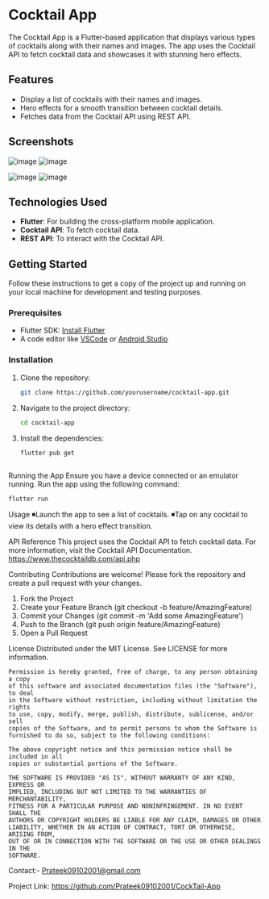 # Cocktail App

The Cocktail App is a Flutter-based application that displays various types of cocktails along with their names and images. The app uses the Cocktail API to fetch cocktail data and showcases it with stunning hero effects.

## Features

- Display a list of cocktails with their names and images.
- Hero effects for a smooth transition between cocktail details.
- Fetches data from the Cocktail API using REST API.

## Screenshots

![image](https://github.com/Prateek09102001/CockTail-App/assets/127758351/c0af0921-3d9f-414b-a314-335ce821d9ee)
![image](https://github.com/Prateek09102001/CockTail-App/assets/127758351/77624822-f03a-4e20-b084-b4cfd22c0aec)

![image](https://github.com/Prateek09102001/CockTail-App/assets/127758351/d04d828f-0c67-442e-8baa-d3b4c658396f)
![image](https://github.com/Prateek09102001/CockTail-App/assets/127758351/9a3bbc98-57bf-40e3-97e5-7479c4d54bce)


## Technologies Used

- **Flutter**: For building the cross-platform mobile application.
- **Cocktail API**: To fetch cocktail data.
- **REST API**: To interact with the Cocktail API.

## Getting Started

Follow these instructions to get a copy of the project up and running on your local machine for development and testing purposes.

### Prerequisites

- Flutter SDK: [Install Flutter](https://flutter.dev/docs/get-started/install)
- A code editor like [VSCode](https://code.visualstudio.com/) or [Android Studio](https://developer.android.com/studio)

### Installation

1. Clone the repository:
   ```sh
   git clone https://github.com/yourusername/cocktail-app.git

2. Navigate to the project directory:
    ```sh
    cd cocktail-app

3. Install the dependencies:
   ```sh
   flutter pub get
     
Running the App
  Ensure you have a device connected or an emulator running.
  Run the app using the following command:

    flutter run
    
Usage
 ◾Launch the app to see a list of cocktails.
 ◾Tap on any cocktail to view its details with a hero effect transition.


API Reference
    This project uses the Cocktail API to fetch cocktail data. For more information, visit the Cocktail API Documentation.
    https://www.thecocktaildb.com/api.php

Contributing
Contributions are welcome! Please fork the repository and create a pull request with your changes.

1. Fork the Project
2. Create your Feature Branch (git checkout -b feature/AmazingFeature)
3. Commit your Changes (git commit -m 'Add some AmazingFeature')
4. Push to the Branch (git push origin feature/AmazingFeature)
5. Open a Pull Request

License
Distributed under the MIT License. See LICENSE for more information.

    Permission is hereby granted, free of charge, to any person obtaining a copy
    of this software and associated documentation files (the "Software"), to deal
    in the Software without restriction, including without limitation the rights
    to use, copy, modify, merge, publish, distribute, sublicense, and/or sell
    copies of the Software, and to permit persons to whom the Software is
    furnished to do so, subject to the following conditions:

    The above copyright notice and this permission notice shall be included in all
    copies or substantial portions of the Software.

    THE SOFTWARE IS PROVIDED "AS IS", WITHOUT WARRANTY OF ANY KIND, EXPRESS OR
    IMPLIED, INCLUDING BUT NOT LIMITED TO THE WARRANTIES OF MERCHANTABILITY,
    FITNESS FOR A PARTICULAR PURPOSE AND NONINFRINGEMENT. IN NO EVENT SHALL THE
    AUTHORS OR COPYRIGHT HOLDERS BE LIABLE FOR ANY CLAIM, DAMAGES OR OTHER
    LIABILITY, WHETHER IN AN ACTION OF CONTRACT, TORT OR OTHERWISE, ARISING FROM,
    OUT OF OR IN CONNECTION WITH THE SOFTWARE OR THE USE OR OTHER DEALINGS IN THE
    SOFTWARE.
    
Contact:- Prateek09102001@gmail.com

  
   Project Link: https://github.com/Prateek09102001/CockTail-App
